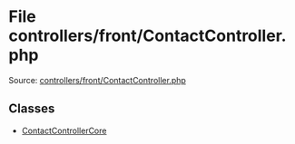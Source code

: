 File controllers/front/ContactController.php
=========

Source: [controllers/front/ContactController.php](https://github.com/PrestaShop/PrestaShop/blob/1.6.1.0/controllers/front/ContactController.php)


Classes
-------

* [ContactControllerCore](class.ContactControllerCore.md)

